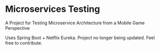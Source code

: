 # Microservices Testing
A Project for Testing Microservice Architecture from a Mobile Game Perspective

Uses Spring Boot + Netflix Eureka.
Project no longer being updated. Feel free to contribute.
